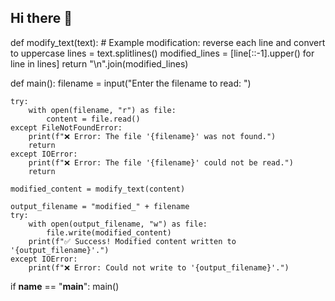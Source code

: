 ## Hi there 👋
def modify_text(text):
    # Example modification: reverse each line and convert to uppercase
    lines = text.splitlines()
    modified_lines = [line[::-1].upper() for line in lines]
    return "\n".join(modified_lines)

def main():
    filename = input("Enter the filename to read: ")

    try:
        with open(filename, "r") as file:
            content = file.read()
    except FileNotFoundError:
        print(f"❌ Error: The file '{filename}' was not found.")
        return
    except IOError:
        print(f"❌ Error: The file '{filename}' could not be read.")
        return

    modified_content = modify_text(content)

    output_filename = "modified_" + filename
    try:
        with open(output_filename, "w") as file:
            file.write(modified_content)
        print(f"✅ Success! Modified content written to '{output_filename}'.")
    except IOError:
        print(f"❌ Error: Could not write to '{output_filename}'.")

if __name__ == "__main__":
    main()







